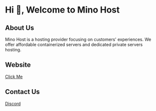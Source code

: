 # Hi 👋, Welcome to Mino Host

## About Us

Mino Host is a hosting provider focusing on customers' experiences. We offer affordable containerized servers and dedicated private servers hosting.

## Website

[Click Me](https://www.mino.host)

## Contact Us

[Discord](https://dsc.gg/minohost)
